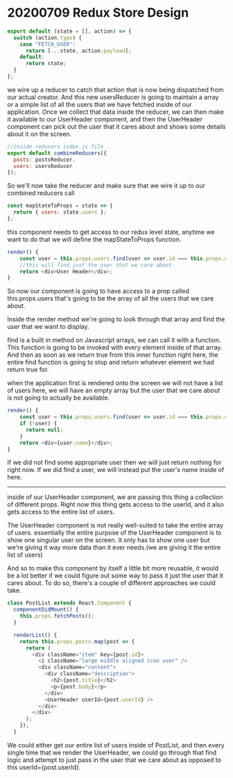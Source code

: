 # 20200709 Redux Store Design

```js
export default (state = [], action) => {
  switch (action.type) {
    case "FETCH_USER":
      return [...state, action.payload];
    default:
      return state;
  }
};
```

we wire up a reducer to catch that action that is now being dispatched from our actual creator. And this new usersReducer is going to maintain a array or a simple list of all the users that we have fetched inside of our application. Once we collect that data inside the reducer, we can then make it available to our UserHeader component, and then the UserHeader component can pick out the user that it cares about and shows some details about it on the screen.

```js
//inside reducers index.js file
export default combineReducers({
  posts: postsReducer,
  users: usersReducer
});
```

So we'll now take the reducer and make sure that we wire it up to our combined reducers call

```js
const mapStateToProps = state => {
  return { users: state.users };
};
```

this component needs to get access to our redux level state, anytime we want to do that we will define the mapStateToProps function.

```js
render() {
    const user = this.props.users.find(user => user.id === this.props.userId);
    //this will find just the user that we care about.
    return <div>User Header</div>;
}
```

So now our component is going to have access to a prop called this.props.users that's going to be the array of all the users that we care about.

Inside the render method we're going to look through that array and find the user that we want to display.

find is a built in method on Javascript arrays, we can call it with a function. This function is going to be invoked with every element inside of that array. And then as soon as we return true from this inner function right here, the entire find function is going to stop and return whatever element we had return true for.

when the application first is rendered onto the screen we will not have a list of users here, we will have an empty array but the user that we care about is not going to actually be available.

```js
render() {
    const user = this.props.users.find(user => user.id === this.props.userId);
    if (!user) {
      return null;
    }
    return <div>{user.name}</div>;
}
```

If we did not find some appropriate user then we will just return nothing for right now. If we did find a user, we will instead put the user's name inside of here.

---

inside of our UserHeader component, we are passing this thing a collection of different props. Right now this thing gets access to the userId, and it also gets access to the entire list of users.

The UserHeader component is not really well-suited to take the entire array of users. essentially the entire purpose of the UserHeader component is to show one singular user on the screen. It only has to show one user but we're giving it way more data than it ever needs.(we are giving it the entire list of users)

And so to make this component by itself a little bit more reusable, it would be a lot better if we could figure out some way to pass it just the user that it cares about. To do so, there's a couple of different approaches we could take.

```js
class PostList extends React.Component {
  componentDidMount() {
    this.props.fetchPosts();
  }

  renderList() {
    return this.props.posts.map(post => {
      return (
        <div className="item" key={post.id}>
          <i className="large middle aligned icon user" />
          <div className="content">
            <div className="description">
              <h2>{post.title}</h2>
              <p>{post.body}</p>
            </div>
            <UserHeader userId={post.userId} />
          </div>
        </div>
      );
    });
  }
```

We could either get our entire list of users inside of PostList, and then every single time that we render the UserHeader, we could go through that find logic and attempt to just pass in the user that we care about as opposed to this userId={post.userId}.
